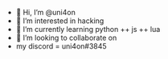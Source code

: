 - 👋 Hi, I’m @uni4on
- 👀 I’m interested in hacking
- 🌱 I’m currently learning python ++ js ++ lua
- 💞️ I’m looking to collaborate on 
- my discord = uni4on#3845

<!---
uni4on/uni4on is a ✨ special ✨ repository because its `README.md` (this file) appears on your GitHub profile.
You can click the Preview link to take a look at your changes.
--->
